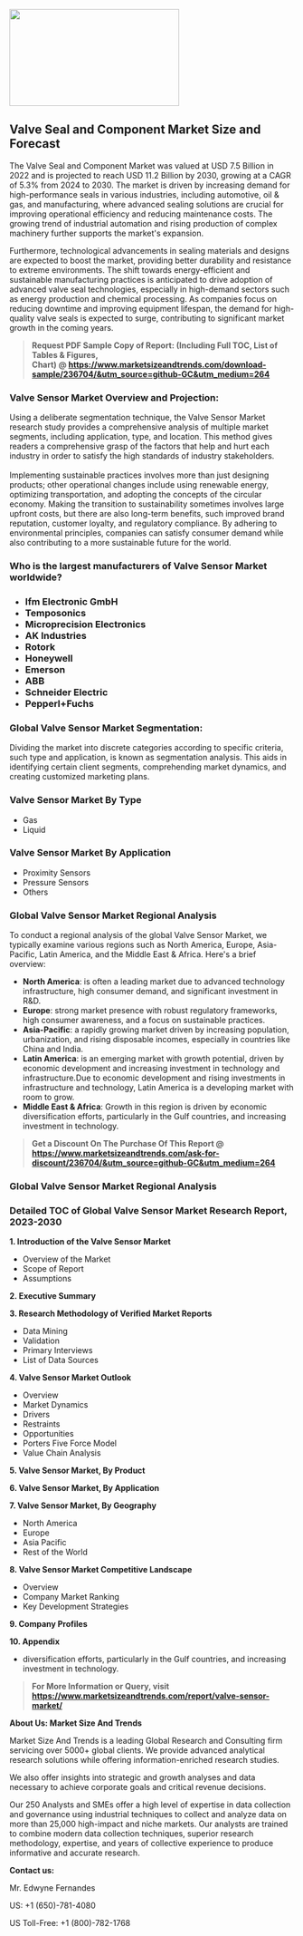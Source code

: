 <p><img class="alignnone size-medium wp-image-20088" src="https://ffe5etoiles.com/wp-content/uploads/2024/12/MST1-300x171.png" alt="" width="300" height="171" /></p><h2>Valve Seal and Component Market Size and Forecast</h2><p>The Valve Seal and Component Market was valued at USD 7.5 Billion in 2022 and is projected to reach USD 11.2 Billion by 2030, growing at a CAGR of 5.3% from 2024 to 2030. The market is driven by increasing demand for high-performance seals in various industries, including automotive, oil & gas, and manufacturing, where advanced sealing solutions are crucial for improving operational efficiency and reducing maintenance costs. The growing trend of industrial automation and rising production of complex machinery further supports the market's expansion.</p><p>Furthermore, technological advancements in sealing materials and designs are expected to boost the market, providing better durability and resistance to extreme environments. The shift towards energy-efficient and sustainable manufacturing practices is anticipated to drive adoption of advanced valve seal technologies, especially in high-demand sectors such as energy production and chemical processing. As companies focus on reducing downtime and improving equipment lifespan, the demand for high-quality valve seals is expected to surge, contributing to significant market growth in the coming years.</p></p><blockquote id="" class=""><strong>Request PDF Sample Copy of Report: (Including Full TOC, List of Tables &amp; Figures, Chart)&nbsp;@&nbsp;<strong><a href="https://www.marketsizeandtrends.com/download-sample/236704/&utm_source=github-GC&utm_medium=264" target="_blank">https://www.marketsizeandtrends.com/download-sample/236704/&utm_source=github-GC&utm_medium=264</a></strong></strong></blockquote><h3 id="" class="">Valve Sensor Market&nbsp;Overview and Projection:</h3><p id="" class="">Using a deliberate segmentation technique, the Valve Sensor Market research study provides a comprehensive analysis of multiple market segments, including application, type, and location. This method gives readers a comprehensive grasp of the factors that help and hurt each industry in order to satisfy the high standards of industry stakeholders. <br /> <br />Implementing sustainable practices involves more than just designing products; other operational changes include using renewable energy, optimizing transportation, and adopting the concepts of the circular economy. Making the transition to sustainability sometimes involves large upfront costs, but there are also long-term benefits, such improved brand reputation, customer loyalty, and regulatory compliance. By adhering to environmental principles, companies can satisfy consumer demand while also contributing to a more sustainable future for the world.</p><h3 id="" class="">Who is the largest manufacturers of&nbsp;Valve Sensor Market worldwide?</h3><h3 class=""><p><ul><li>Ifm Electronic GmbH </li><li> Temposonics </li><li> Microprecision Electronics </li><li> AK Industries </li><li> Rotork </li><li> Honeywell </li><li> Emerson </li><li> ABB </li><li> Schneider Electric </li><li> Pepperl+Fuchs</li></ul></p></h3><h3 id="" class="">Global&nbsp;Valve Sensor Market Segmentation:</h3><p id="" class="">Dividing the market into discrete categories according to specific criteria, such type and application, is known as segmentation analysis. This aids in identifying certain client segments, comprehending market dynamics, and creating customized marketing plans.</p><h3 id="" class="">Valve Sensor Market&nbsp;By Type</h3><p><p><ul><li>Gas</li><li> Liquid</p></li></ul></p></p><h3 id="" class="">Valve Sensor Market&nbsp;By Application</h3><p class=""><p><ul><li>Proximity Sensors</li><li> Pressure Sensors</li><li> Others</li></ul></p></p><h3 id="" class="">Global Valve Sensor Market Regional Analysis</h3><p id="" class="">To conduct a regional analysis of the global Valve Sensor Market, we typically examine various regions such as North America, Europe, Asia-Pacific, Latin America, and the Middle East &amp; Africa. Here's a brief overview:</p><ul><li><strong>North America</strong>: is often a leading market due to advanced technology infrastructure, high consumer demand, and significant investment in R&amp;D.</li><li><strong>Europe</strong>: strong market presence with robust regulatory frameworks, high consumer awareness, and a focus on sustainable practices.</li><li><strong>Asia-Pacific</strong>: a rapidly growing market driven by increasing population, urbanization, and rising disposable incomes, especially in countries like China and India.</li><li><strong>Latin America</strong>: is an emerging market with growth potential, driven by economic development and increasing investment in technology and infrastructure.Due to economic development and rising investments in infrastructure and technology, Latin America is a developing market with room to grow.</li><li><strong>Middle East &amp; Africa</strong>: Growth in this region is driven by economic diversification efforts, particularly in the Gulf countries, and increasing investment in technology.</li></ul><blockquote id="" class=""><strong>Get a Discount On The Purchase Of This Report @ <strong><a href="https://www.marketsizeandtrends.com/ask-for-discount/236704/&utm_source=github-GC&utm_medium=264" target="_blank">https://www.marketsizeandtrends.com/ask-for-discount/236704/&utm_source=github-GC&utm_medium=264</a></strong></strong></blockquote><h3 id="" class="">Global Valve Sensor Market Regional Analysis</h3><h3 id="" class="">Detailed TOC of Global Valve Sensor Market Research Report, 2023-2030</h3><p id="" class=""><strong>1. Introduction of the Valve Sensor Market</strong></p><ul><li>Overview of the Market</li><li>Scope of Report</li><li>Assumptions</li></ul><p id="" class=""><strong>2. Executive Summary</strong></p><p id="" class=""><strong>3. Research Methodology of Verified Market Reports</strong></p><ul><li>Data Mining</li><li>Validation</li><li>Primary Interviews</li><li>List of Data Sources</li></ul><p id="" class=""><strong>4. Valve Sensor Market Outlook</strong></p><ul><li>Overview</li><li>Market Dynamics</li><li>Drivers</li><li>Restraints</li><li>Opportunities</li><li>Porters Five Force Model</li><li>Value Chain Analysis</li></ul><p id="" class=""><strong>5. Valve Sensor Market, By Product</strong></p><p id="" class=""><strong>6. Valve Sensor Market, By Application</strong></p><p id="" class=""><strong>7. Valve Sensor Market, By Geography</strong></p><ul><li>North America</li><li>Europe</li><li>Asia Pacific</li><li>Rest of the World</li></ul><p id="" class=""><strong>8. Valve Sensor Market Competitive Landscape</strong></p><ul><li>Overview</li><li>Company Market Ranking</li><li>Key Development Strategies</li></ul><p id="" class=""><strong>9. Company Profiles</strong></p><p id="" class=""><strong>10. Appendix</strong></p><ul><li>diversification efforts, particularly in the Gulf countries, and increasing investment in technology.</li></ul><blockquote id="" class=""><strong>For More Information or Query, visit <strong><strong><a href="https://www.marketsizeandtrends.com/report/valve-sensor-market/" target="_blank">https://www.marketsizeandtrends.com/report/valve-sensor-market/</a></strong></strong></strong></blockquote><p id="" class=""><strong>About Us: Market Size And Trends</strong></p><p id="" class="">Market Size And Trends is a leading Global Research and Consulting firm servicing over 5000+ global clients. We provide advanced analytical research solutions while offering information-enriched research studies.</p><p id="" class="">We also offer insights into strategic and growth analyses and data necessary to achieve corporate goals and critical revenue decisions.</p><p id="" class="">Our 250 Analysts and SMEs offer a high level of expertise in data collection and governance using industrial techniques to collect and analyze data on more than 25,000 high-impact and niche markets. Our analysts are trained to combine modern data collection techniques, superior research methodology, expertise, and years of collective experience to produce informative and accurate research.</p><p id="" class=""><strong>Contact us:</strong></p><p id="" class="">Mr. Edwyne Fernandes</p><p id="" class="">US: +1 (650)-781-4080</p><p id="" class="">US Toll-Free: +1 (800)-782-1768</p>
